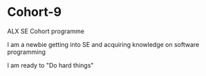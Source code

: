 # Cohort-9
ALX SE Cohort programme

I am a newbie getting into SE and acquiring knowledge on software programming 

I am ready to "Do hard things"
